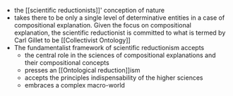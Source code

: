 - the [[scientific reductionists]]' conception of nature
- takes there to be only a single level of determinative entities in a case of compositional explanation. Given the focus on compositional explanation, the scientific reductionist is committed to what is termed by Carl Gillet to be [[Collectivist Ontology]]
- The fundamentalist framework of scientific reductionism accepts
	- the central role in the sciences of compositional explanations and their compositional concepts
	- presses an [[Ontological reduction]]ism
	- accepts the principles indispensability of the higher sciences
	- embraces a complex macro-world 